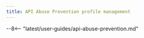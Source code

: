 ```yaml
---
title: API Abuse Prevention profile management
---
```


--8<-- "latest/user-guides/api-abuse-prevention.md"